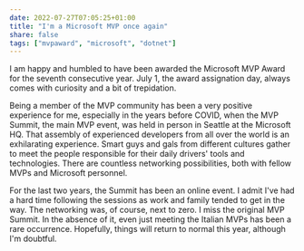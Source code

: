 ```yaml
---
date: 2022-07-27T07:05:25+01:00
title: "I'm a Microsoft MVP once again"
share: false
tags: ["mvpaward", "microsoft", "dotnet"]
---
```

I am happy and humbled to have been awarded the Microsoft MVP Award for the
seventh consecutive year. July 1, the award assignation day, always comes with
curiosity and a bit of trepidation. 

Being a member of the MVP community has been a very positive experience for me,
especially in the years before COVID, when the MVP Summit, the main MVP event,
was held in person in Seattle at the Microsoft HQ. That assembly of experienced
developers from all over the world is an exhilarating experience. Smart guys
and gals from different cultures gather to meet the people responsible for
their daily drivers' tools and technologies. There are countless networking
possibilities, both with fellow MVPs and Microsoft personnel. 

For the last two years, the Summit has been an online event. I admit I've had
a hard time following the sessions as work and family tended to get in the way.
The networking was, of course, next to zero. I miss the original MVP Summit. In
the absence of it, even just meeting the Italian MVPs has been a rare
occurrence. Hopefully, things will return to normal this year, although I'm
doubtful.



 [rss]: https://nicolaiarocci.com/index.xml
 [tw]: http://twitter.com/nicolaiarocci
 [nl]: https://buttondown.email/nicolaiarocci
